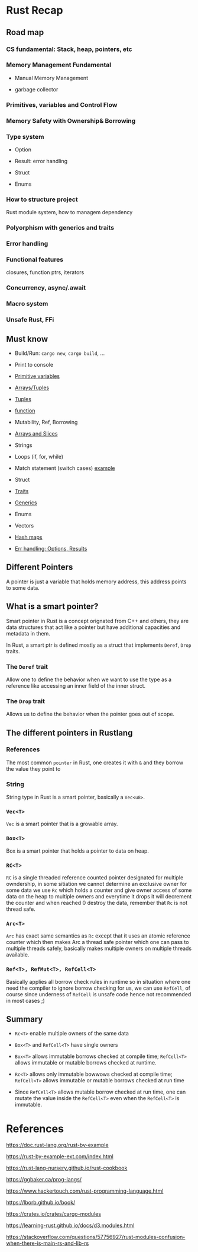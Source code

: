 # Rust Recap

## Road map

### CS fundamental: Stack, heap, pointers, etc

### Memory Management Fundamental

* Manual Memory Management

* garbage collector

### Primitives, variables and Control Flow

### Memory Safety with Ownership& Borrowing

### Type system

* Option

* Result: error handling

* Struct

* Enums

### How to structure project

Rust module system, how to managem dependency

### Polyorphism with generics and traits

### Error handling

### Functional features

closures, function ptrs, iterators

### Concurrency, async/.await

### Macro system

### Unsafe Rust, FFi

## Must know

* Build/Run: `cargo new`, `cargo build`, ...

* Print to console

* [Primitive variables](https://compiler-explorer.com/z/zrfY4Tzaq)

* [Arrays/Tuples](https://compiler-explorer.com/z/x41z6v5vs)

* [Tuples](https://compiler-explorer.com/z/x41z6v5vs)

* [function](https://compiler-explorer.com/z/WvYoM4TjM)

* Mutability, Ref, Borrowing

* [Arrays and Slices](https://compiler-explorer.com/z/vT3W3KMGM)

* Strings

* Loops (if, for, while)

* Match statement (switch cases) [example](https://compiler-explorer.com/z/TM87M4cY5)

* Struct

* [Traits](https://compiler-explorer.com/z/Wo516E4G4)

* [Generics](https://compiler-explorer.com/z/se1jExG94)

* Enums

* Vectors

* [Hash maps](https://compiler-explorer.com/z/7KrY6GhYs)

* [Err handling: Options, Results](https://compiler-explorer.com/z/a7r81szYq)


## Different Pointers 

A pointer is just a variable that holds memory address, this address points to some data.

## What is a smart pointer?

Smart pointer in Rust is a concept orignated from C++ and others, they are data structures that act like a pointer but have additional capacities and metadata in them.

In Rust, a smart ptr is defined mostly as a struct that implements `Deref`, `Drop` traits.

### The `Deref` trait

Allow one to define the behavior when we want to use the type as a reference like accessing an inner field of the inner struct.

### The `Drop` trait

Allows us to define the behavior when the pointer goes out of scope.

## The different pointers in Rustlang

### References

The most common `pointer` in Rust, one creates it with `&` and they borrow the value they point to

### String

String type in Rust is a smart pointer, basically a `Vec<u8>`.

### `Vec<T>`

`Vec` is a smart pointer that is a growable array.

### `Box<T>`

Box is a smart pointer that holds a pointer to data on heap.

### `RC<T>`

`RC` is a single threaded reference counted pointer designated for multiple owndership, in some sitiation we cannot determine an exclusive owner for some data we use `Rc` which holds a counter and give owner access of some data on the heap to multiple owners and everytime it drops it will decrement the counter and when reached 0 destroy the data, remember that `Rc` is not thread safe.

### `Arc<T>`

`Arc` has exact same semantics as `Rc` except that it uses an atomic reference counter
which then makes Arc a thread safe pointer which one can pass to multiple threads safely, basically makes multiple owners on multiple threads available.

### `Ref<T>, RefMut<T>, RefCell<T>`

Basically applies all borrow check rules in runtime so in situation where one need the compiler to ignore borrow checking for us, we can use `RefCell`, of course since underness of `RefCell` is unsafe code hence not recommended in most cases ;)

## Summary

- `Rc<T>` enable multiple owners of the same data

- `Box<T>` and `RefCell<T>` have single owners

- `Box<T>` allows immutable borrows checked at compile time; `RefCell<T>` allows immutable or mutable borrows checked at runtime.

- `Rc<T>` allows only immutable bowwows checked at compile time; `RefCell<T>` allows immutable or mutable borrows checked at run time

- Since `RefCell<T>` allows mutable borrow checked at run time, one can mutate the value inside the `RefCell<T>` even when the `RefCell<T>` is immutable.



# References

https://doc.rust-lang.org/rust-by-example

https://rust-by-example-ext.com/index.html

https://rust-lang-nursery.github.io/rust-cookbook

https://ggbaker.ca/prog-langs/

https://www.hackertouch.com/rust-programming-language.html

https://lborb.github.io/book/

https://crates.io/crates/cargo-modules

https://learning-rust.github.io/docs/d3.modules.html

https://stackoverflow.com/questions/57756927/rust-modules-confusion-when-there-is-main-rs-and-lib-rs


